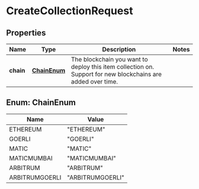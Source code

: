 

# CreateCollectionRequest


## Properties

| Name | Type | Description | Notes |
|------------ | ------------- | ------------- | -------------|
|**chain** | [**ChainEnum**](#ChainEnum) | The blockchain you want to deploy this item collection on. Support for new blockchains are added over time. |  |



## Enum: ChainEnum

| Name | Value |
|---- | -----|
| ETHEREUM | &quot;ETHEREUM&quot; |
| GOERLI | &quot;GOERLI&quot; |
| MATIC | &quot;MATIC&quot; |
| MATICMUMBAI | &quot;MATICMUMBAI&quot; |
| ARBITRUM | &quot;ARBITRUM&quot; |
| ARBITRUMGOERLI | &quot;ARBITRUMGOERLI&quot; |



